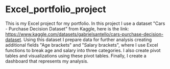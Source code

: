 # Excel_portfolio_project

This is my Excel project for my portfolio. In this project I use a dataset "Cars - Purchase Decision Dataset" from Kaggle, here is the link: https://www.kaggle.com/datasets/gabrielsantello/cars-purchase-decision-dataset. Using this dataset I prepare data for further analysis creating additional fields "Age brackets" and "Salary brackets", where I use Excel functions to break age and salary into three categories. I also create pivot tables and visualizations using these pivot tables. Finally, I create a dashboard that represents my analysis. 

